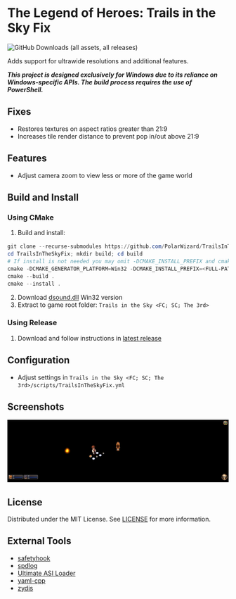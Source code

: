 # The Legend of Heroes: Trails in the Sky Fix
![GitHub Downloads (all assets, all releases)](https://img.shields.io/github/downloads/PolarWizard/TrailsInTheSkyFix/total)

Adds support for ultrawide resolutions and additional features.

***This project is designed exclusively for Windows due to its reliance on Windows-specific APIs. The build process requires the use of PowerShell.***

## Fixes
- Restores textures on aspect ratios greater than 21:9
- Increases tile render distance to prevent pop in/out above 21:9

## Features
- Adjust camera zoom to view less or more of the game world

## Build and Install
### Using CMake
1. Build and install:
```ps1
git clone --recurse-submodules https://github.com/PolarWizard/TrailsInTheSkyFix.git
cd TrailsInTheSkyFix; mkdir build; cd build
# If install is not needed you may omit -DCMAKE_INSTALL_PREFIX and cmake install step.
cmake -DCMAKE_GENERATOR_PLATFORM=Win32 -DCMAKE_INSTALL_PREFIX=<FULL-PATH-TO-GAME-FOLDER> ..
cmake --build .
cmake --install .
```

2. Download [dsound.dll](https://github.com/ThirteenAG/Ultimate-ASI-Loader/releases) Win32 version
3. Extract to game root folder: `Trails in the Sky <FC; SC; The 3rd>`

### Using Release
1. Download and follow instructions in [latest release](https://github.com/PolarWizard/TrailsInTheSkyFix/releases)

## Configuration
- Adjust settings in `Trails in the Sky <FC; SC; The 3rd>/scripts/TrailsInTheSkyFix.yml`

## Screenshots
![Demo](images/TrailsInTheSkyFix_1.gif)

## License
Distributed under the MIT License. See [LICENSE](LICENSE) for more information.

## External Tools
- [safetyhook](https://github.com/cursey/safetyhook)
- [spdlog](https://github.com/gabime/spdlog)
- [Ultimate ASI Loader](https://github.com/ThirteenAG/Ultimate-ASI-Loader)
- [yaml-cpp](https://github.com/jbeder/yaml-cpp)
- [zydis](https://github.com/zyantific/zydis)
